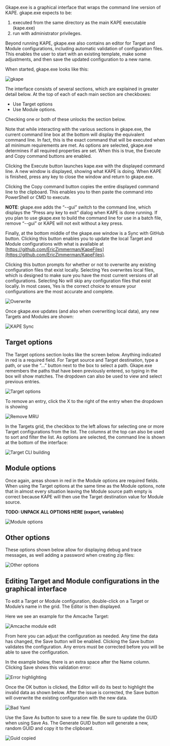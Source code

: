 Gkape.exe is a graphical interface that wraps the command line version of KAPE. gkape.exe expects to be:

1. executed from the same directory as the main KAPE executable (kape.exe)
2. run with administrator privileges.

Beyond running KAPE, gkape.exe also contains an editor for Target and Module configurations, including automatic validation of configuration files. This enables the user to start with an existing template, make some adjustments, and then save the updated configuration to a new name.

When started, gkape.exe looks like this:

![gkape](https://github.com/EricZimmerman/KapeDocs/blob/master/gkape.jpg)

The interface consists of several sections, which are explained in greater detail below. At the top of each of each main section are checkboxes: 

* Use Target options
* Use Module options. 

Checking one or both of these unlocks the section below.

Note that while interacting with the various sections in gkape.exe, the current command line box at the bottom will display the equivalent command line. In fact, this is the exact command that will be executed when all minimum requirements are met. As options are selected, gkape.exe determines if all required properties are set. When this is true, the Execute and Copy command buttons are enabled.

Clicking the Execute button launches kape.exe with the displayed command line. A new window is displayed, showing what KAPE is doing. When KAPE is finished, press any key to close the window and return to gkape.exe.

Clicking the Copy command button copies the entire displayed command line to the clipboard. This enables you to then paste the command into PowerShell or CMD to execute.

**NOTE**: gkape.exe adds the “--gui” switch to the command line, which displays the “Press any key to exit” dialog when KAPE is done running. If you plan to use gkape.exe to build the command line for use in a batch file, remove “--gui” or KAPE will not exit without a key press.

Finally, at the bottom middle of the gkape.exe window is a Sync with GitHub button. Clicking this button enables you to update the local Target and Module configurations with what is available at [https://github.com/EricZimmerman/KapeFiles](https://github.com/EricZimmerman/KapeFiles).

Clicking this button prompts for whether or not to overwrite any existing configuration files that exist locally. Selecting Yes overwrites local files, which is designed to make sure you have the most current versions of all configurations. Selecting No will skip any configuration files that exist locally. In most cases, Yes is the correct choice to ensure your configurations are the most accurate and complete.

![Overwrite](https://github.com/EricZimmerman/KapeDocs/blob/master/OverwriteTM.jpg)

Once gkape.exe updates (and also when overwriting local data), any new Targets and Modules are shown:

![KAPE Sync](https://github.com/EricZimmerman/KapeDocs/blob/master/KapeSync.jpg)

## Target options
The Target options section looks like the screen below. Anything indicated in red is a required field. For Target source and Target destination, type a path, or use the “…” button next to the box to select a path. Gkape.exe remembers the paths that have been previously entered, so typing in the box will show matches. The dropdown can also be used to view and select previous entries.

![Target options](https://github.com/EricZimmerman/KapeDocs/blob/master/TargetOptions.jpg)

To remove an entry, click the X to the right of the entry when the dropdown is showing

![Remove MRU](https://github.com/EricZimmerman/KapeDocs/blob/master/RemoveMru.jpg)

In the Targets grid, the checkbox to the left allows for selecting one or more Target configurations from the list. The columns at the top can also be used to sort and filter the list. As options are selected, the command line is shown at the bottom of the interface:

![Target CLI building](https://github.com/EricZimmerman/KapeDocs/blob/master/TargetCLIBuild.jpg)

## Module options
Once again, areas shown in red in the Module options are required fields. When using the Target options at the same time as the Module options, note that in almost every situation leaving the Module source path empty is correct because KAPE will then use the Target destination value for Module source.

**TODO: UNPACK ALL OPTIONS HERE (export, variables)**

![Module options](https://github.com/EricZimmerman/KapeDocs/blob/master/ModuleOptions.jpg)

## Other options
These options shown below allow for displaying debug and trace messages, as well adding a password when creating zip files:

![Other options](https://github.com/EricZimmerman/KapeDocs/blob/master/OtherOptions.jpg)

## Editing Target and Module configurations in the graphical interface
To edit a Target or Module configuration, double-click on a Target or Module’s name in the grid. The Editor is then displayed. 

Here we see an example for the Amcache Target:

![Amcache module edit](https://github.com/EricZimmerman/KapeDocs/blob/master/amcacheModEdit.jpg)

From here you can adjust the configuration as needed. Any time the data has changed, the Save button will be enabled. Clicking the Save button validates the configuration. Any errors must be corrected before you will be able to save the configuration. 

In the example below, there is an extra space after the Name column. Clicking Save shows this validation error:

![Error highlighting](https://github.com/EricZimmerman/KapeDocs/blob/master/ErrorHighlight.jpg)

Once the OK button is clicked, the Editor will do its best to highlight the invalid data as shown below. After the issue is corrected, the Save button will overwrite the existing configuration with the new data.

![Bad Yaml](https://github.com/EricZimmerman/KapeDocs/blob/master/BadYaml.jpg)

Use the Save As button to save to a new file. Be sure to update the GUID when using Save As. The Generate GUID button will generate a new, random GUID and copy it to the clipboard.

![Guid copied](https://github.com/EricZimmerman/KapeDocs/blob/master/guidcopy.jpg)

